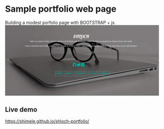 # Sample portfolio web page
Building a modest porfolio page with BOOTSTRAP + js
![alt text](https://github.com/Shimele/shloch-portfolio/blob/master/img/portfolio.png)

## Live demo

https://shimele.github.io/shloch-portfolio/

